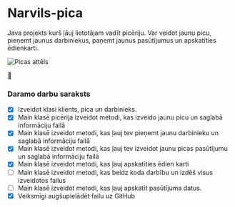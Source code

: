 # Narvils-pica
Java projekts kurš ļāuj lietotājam vadīt picēriju. Var veidot jaunu picu, pieņemt jaunus darbiniekus, paņemt jaunus pasūtījumus un apskatīties ēdienkarti.

![Picas attēls](https://www.amberpizza.lv/wp-content/uploads/2021/01/03-Salami-pica-copy-min-300x300.png)

:pizza:

### **Daramo darbu saraksts**

-[x] Izveidot klasi klients, pica un darbinieks.
-[x] Main klasē picērija izveidot metodi, kas izveido jaunu picu un saglabā informāciju failā
-[x] Main klasē izveidot metodi, kas ļauj tev pieņemt jaunu darbinieku un saglabā informāciju failā
-[x] Main klasē izveidot metodi, kas ļauj tev izveidot jaunu picas pasūtījumu un saglabā informāciju failā
-[x] Main klasē izveidot metodi, kas ļauj apskatīties ēdien karti
-[ ] Main klasē izveidot metodi, kas beidz koda darbību un izdēš visus izveidotos failus
-[ ] Main klasē izveidot metodi, kas ļauj apskatīt pasūtījuma datus.
-[x] Veiksmīgi augšupielādēt failu uz GitHub 
